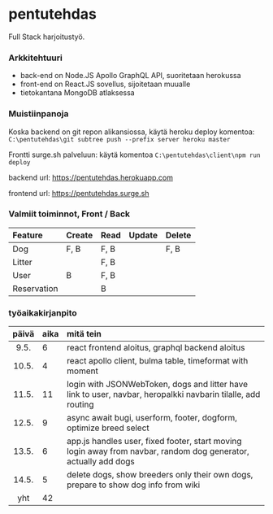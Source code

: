 # pentutehdas
Full Stack harjoitustyö.

### Arkkitehtuuri

- back-end on Node.JS Apollo GraphQL API, suoritetaan herokussa
- front-end on React.JS sovellus, sijoitetaan muualle
- tietokantana MongoDB atlaksessa

### Muistiinpanoja

Koska backend on git repon alikansiossa, käytä heroku deploy komentoa:
`C:\pentutehdas\git subtree push --prefix server heroku master`

Frontti surge.sh palveluun: käytä komentoa `C:\pentutehdas\client\npm run deploy`

backend url: https://pentutehdas.herokuapp.com 

frontend url: https://pentutehdas.surge.sh

### Valmiit toiminnot, Front / Back

| Feature     | Create | Read   | Update | Delete |
| :----       | :----  | :----  | :----  | :----  |
| Dog         | F, B   | F, B   |        | F, B   |
| Litter      |        | F, B   |        |        |
| User        | B      | F, B   |        |        |
| Reservation |        | B      |        |        |

### työaikakirjanpito

| päivä | aika  | mitä tein |
| :----:| :---- | :-----    |
| 9.5.  | 6     | react frontend aloitus, graphql backend aloitus |
| 10.5. | 4     | react apollo client, bulma table, timeformat with moment |
| 11.5. | 11    | login with JSONWebToken, dogs and litter have link to user, navbar, heropalkki navbarin tilalle, add routing |
| 12.5. | 9     | async await bugi, userform, footer, dogform, optimize breed select |
| 13.5. | 6     | app.js handles user, fixed footer, start moving login away from navbar, random dog generator, actually add dogs |
| 14.5. | 5     | delete dogs, show breeders only their own dogs, prepare to show dog info from wiki |
| yht   | 42    | | 
